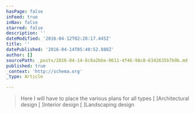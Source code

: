 ```yaml
---
hasPage: false
inFeed: true
inNav: false
starred: false
description: ''
dateModified: '2016-04-12T02:28:17.445Z'
title: ''
datePublished: '2016-04-14T05:40:52.888Z'
author: []
sourcePath: _posts/2016-04-14-6c8a2bbe-0611-4f46-98c0-6342635b7b9b.md
published: true
_context: 'http://schema.org'
_type: Article

---
```

> Here I will have to place the various plans for all types
> \[ \]Architectural design 
> \[ \]Interior design 
> \[ \]Landscaping design